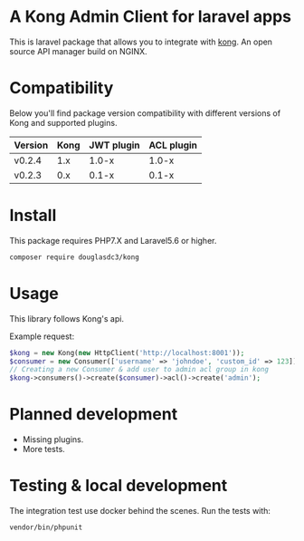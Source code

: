 # A Kong Admin Client for laravel apps

This is laravel package that allows you to integrate with [kong](https://getkong.org). An open source API manager build on NGINX.

# Compatibility
Below you'll find package version compatibility with different versions of Kong and supported plugins.

Version | Kong | JWT plugin | ACL plugin
:-------|:-----|:-----------|:----------
v0.2.4 | 1.x | 1.0-x | 1.0-x
v0.2.3 | 0.x | 0.1-x | 0.1-x

# Install

This package requires PHP7.X and Laravel5.6 or higher.

```bash
composer require douglasdc3/kong
```

# Usage

This library follows Kong's api.

Example request:

```php
$kong = new Kong(new HttpClient('http://localhost:8001'));
$consumer = new Consumer(['username' => 'johndoe', 'custom_id' => 123]);
// Creating a new Consumer & add user to admin acl group in kong
$kong->consumers()->create($consumer)->acl()->create('admin');
````

# Planned development

* Missing plugins.
* More tests.

# Testing & local development

The integration test use docker behind the scenes.
Run the tests with:

```bash
vendor/bin/phpunit
```
